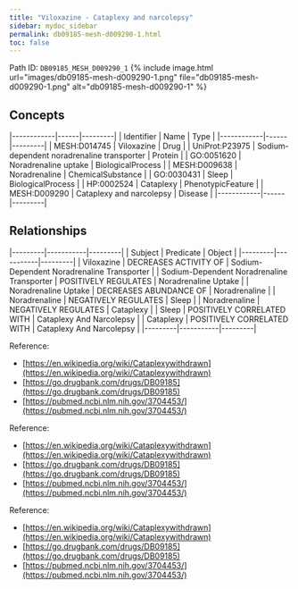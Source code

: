 ```yaml
---
title: "Viloxazine - Cataplexy and narcolepsy"
sidebar: mydoc_sidebar
permalink: db09185-mesh-d009290-1.html
toc: false 
---
```



Path ID: `DB09185_MESH_D009290_1`
{% include image.html url="images/db09185-mesh-d009290-1.png" file="db09185-mesh-d009290-1.png" alt="db09185-mesh-d009290-1" %}

## Concepts

|------------|------|---------|
| Identifier | Name | Type    |
|------------|------|---------|
| MESH:D014745 | Viloxazine | Drug |
| UniProt:P23975 | Sodium-dependent noradrenaline transporter | Protein |
| GO:0051620 | Noradrenaline uptake | BiologicalProcess |
| MESH:D009638 | Noradrenaline | ChemicalSubstance |
| GO:0030431 | Sleep | BiologicalProcess |
| HP:0002524 | Cataplexy | PhenotypicFeature |
| MESH:D009290 | Cataplexy and narcolepsy | Disease |
|------------|------|---------|

## Relationships

|---------|-----------|---------|
| Subject | Predicate | Object  |
|---------|-----------|---------|
| Viloxazine | DECREASES ACTIVITY OF | Sodium-Dependent Noradrenaline Transporter |
| Sodium-Dependent Noradrenaline Transporter | POSITIVELY REGULATES | Noradrenaline Uptake |
| Noradrenaline Uptake | DECREASES ABUNDANCE OF | Noradrenaline |
| Noradrenaline | NEGATIVELY REGULATES | Sleep |
| Noradrenaline | NEGATIVELY REGULATES | Cataplexy |
| Sleep | POSITIVELY CORRELATED WITH | Cataplexy And Narcolepsy |
| Cataplexy | POSITIVELY CORRELATED WITH | Cataplexy And Narcolepsy |
|---------|-----------|---------|

Reference: 
  - [https://en.wikipedia.org/wiki/Cataplexywithdrawn](https://en.wikipedia.org/wiki/Cataplexywithdrawn)
  - [https://go.drugbank.com/drugs/DB09185](https://go.drugbank.com/drugs/DB09185)
  - [https://pubmed.ncbi.nlm.nih.gov/3704453/](https://pubmed.ncbi.nlm.nih.gov/3704453/)

Reference: 
  - [https://en.wikipedia.org/wiki/Cataplexywithdrawn](https://en.wikipedia.org/wiki/Cataplexywithdrawn)
  - [https://go.drugbank.com/drugs/DB09185](https://go.drugbank.com/drugs/DB09185)
  - [https://pubmed.ncbi.nlm.nih.gov/3704453/](https://pubmed.ncbi.nlm.nih.gov/3704453/)

Reference: 
  - [https://en.wikipedia.org/wiki/Cataplexywithdrawn](https://en.wikipedia.org/wiki/Cataplexywithdrawn)
  - [https://go.drugbank.com/drugs/DB09185](https://go.drugbank.com/drugs/DB09185)
  - [https://pubmed.ncbi.nlm.nih.gov/3704453/](https://pubmed.ncbi.nlm.nih.gov/3704453/)
